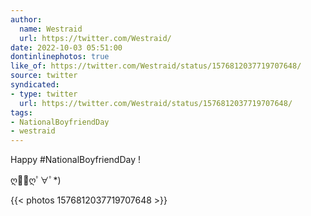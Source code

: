 ```yaml
---
author:
  name: Westraid
  url: https://twitter.com/Westraid/
date: 2022-10-03 05:51:00
dontinlinephotos: true
like_of: https://twitter.com/Westraid/status/1576812037719707648/
source: twitter
syndicated:
- type: twitter
  url: https://twitter.com/Westraid/status/1576812037719707648/
tags:
- NationalBoyfriendDay
- westraid
---
```


Happy #NationalBoyfriendDay !

ღ🍲🍜ღﾟ∀ﾟ*) 

{{< photos 1576812037719707648 >}}